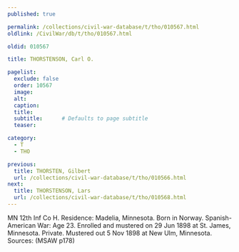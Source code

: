 ```yaml
---
published: true

permalink: /collections/civil-war-database/t/tho/010567.html
oldlink: /CivilWar/db/t/tho/010567.html

oldid: 010567

title: THORSTENSON, Carl O.

pagelist:
  exclude: false
  order: 10567
  image: 
  alt:
  caption:
  title:
  subtitle:      # Defaults to page subtitle
  teaser:

category: 
  - T 
  - THO

previous:
  title: THORSTEN, Gilbert
  url: /collections/civil-war-database/t/tho/010566.html  
next:
  title: THORSTENSON, Lars
  url: /collections/civil-war-database/t/tho/010568.html   
---
```

MN 12th Inf Co H. Residence: Madelia, Minnesota. Born in Norway. Spanish-American War: Age 23. Enrolled and mustered on 29 Jun 1898 at St. James, Minnesota. Private. Mustered out 5 Nov 1898 at New Ulm, Minnesota. Sources: (MSAW p178)